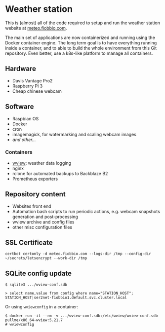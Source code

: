 # Weather station

This is (almost) all of the code required to setup and run the weather station website
at [meteo.fiobbio.com](http://meteo.fiobbio.com).

The main set of applications are now containerized and running using the
Docker container engine.
The long term goal is to have everything running inside a container,
and to able to build the whole environment from this Git repository. Even better, use a
k8s-like platform to manage all containers.

## Hardware
* Davis Vantage Pro2
* Raspberry Pi 3
* Cheap chinese webcam

## Software
* Raspbian OS
* Docker
* cron
* imagemagick, for watermarking and scaling webcam images
* _and other..._

### Containers
* [wview](http://www.wviewweather.com): weather data logging
* nginx
* rclone for automated backups to Backblaze B2
* Prometheus exporters

## Repository content
* Websites front end
* Automation bash scripts to run periodic actions, e.g. webcam snapshots generation
  and post-processing
* wview archive and config files
* other misc configuration files

## SSL Certificate
```
certbot certonly -d meteo.fiobbio.com --logs-dir /tmp --config-dir ~/secrets/letsencrypt --work-dir /tmp
```

## SQLite config update
```
$ sqlite3 .../wview-conf.sdb

> select name,value from config where name="STATION_HOST";
STATION_HOST|ser2net-fiobbio1.default.svc.cluster.local
```

Or using `wviewconfig` in a container:
```
$ docker run -it --rm -v .../wview-conf.sdb:/etc/wview/wview-conf.sdb pullme/x86_64-wview:5.21.7
# wviewconfig
```
